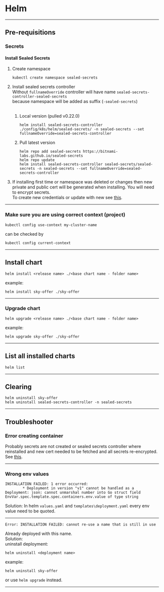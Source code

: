# Helm

---------

## Pre-requisitions

### Secrets

#### Install Sealed Secrets
1. Create namespace
    ```shell
    kubectl create namespace sealed-secrets
    ```
2. Install sealed secrets controller  
   Without `fullnameOverride` controller will have name `sealed-secrets-controller-sealed-secrets`  
   because namespace will be added as suffix (`-sealed-secrets`)
    <br> <br>
   1. Local version (pulled v0.22.0)
      
       ```shell
       helm install sealed-secrets-controller ./config/k8s/helm/sealed-secrets/ -n sealed-secrets --set fullnameOverride=sealed-secrets-controller
       ```
      
   2. Pull latest version
       ```shell
       helm repo add sealed-secrets https://bitnami-labs.github.io/sealed-secrets
       helm repo update
       helm install sealed-secrets-controller sealed-secrets/sealed-secrets -n sealed-secrets --set fullnameOverride=sealed-secrets-controller
       ```
3. If installing first time or namespace was deleted or changes then new private and public cert will be generated when installing.
    You will need to encrypt secrets.  
   To create new credentials or update with new  see [this](../_deployment-scripts/deployment_README.md#create-new-sealed-secrets). 

---------

### Make sure you are using correct context (project)

```shell
kubectl config use-context my-cluster-name
```

can be checked by
```shell
kubectl config current-context
```

---------

## Install chart

```shell
helm install <release name> ./<base chart name - folder name>
```
example:
```shell
helm install sky-offer ./sky-offer
```

--------


### Upgrade chart

```shell
helm upgrade <release name> ./<base chart name - folder name>
```
example:
```shell
helm upgrade sky-offer ./sky-offer
```

--------

## List all installed charts

```shell
helm list
```

--------

## Clearing

```shell
helm uninstall sky-offer
helm uninstall sealed-secrets-controller -n sealed-secrets
```

--------

## Troubleshooter

### Error creating container

Probably secrets are not created 
or sealed secrets controller where reinstalled and new cert needed to be fetched and all secrets re-encrypted.
See [this](../_deployment-scripts/deployment_README.md#create-new-sealed-secrets).


--------

### Wrong env values

```
INSTALLATION FAILED: 1 error occurred:
        * Deployment in version "v1" cannot be handled as a Deployment: json: cannot unmarshal number into Go struct field EnvVar.spec.template.spec.containers.env.value of type string
```
Solution: In helm `values.yaml` and `templates\deployment.yaml` every env value need to be quoted.

--------


```
Error: INSTALLATION FAILED: cannot re-use a name that is still in use
```

Already deployed with this name.  
Solution:  
uninstall deployment:
```shell
helm uninstall <deployment name>
```
example:
```shell
helm uninstall sky-offer
```

or use `helm upgrade` instead.

--------
